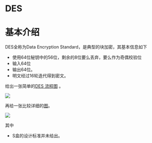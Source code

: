 # DES

# 基本介绍

DES全称为Data Encryption Standard，是典型的块加密，其基本信息如下

- 使用64位秘钥中的56位，剩余的8位要么丢弃，要么作为奇偶校验位
- 输入64位
- 输出64位。
- 明文经过16轮迭代得到密文。

给出一张简单的[DES 流程图](http://homepage.usask.ca/~dtr467/400/) 。

![](/crypto/symmetric/figure/des.gif)



再给一张比较详细的[图](http://bbs.pediy.com/thread-90593.htm)。

![](/crypto/symmetric/figure/des_details.jpg)

其中

- S盒的设计标准并未给出。